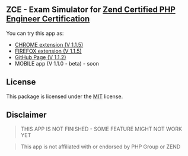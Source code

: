 ## ZCE - Exam Simulator for [Zend Certified PHP Engineer Certification](https://www.zend.com/en/services/certification/php-certification)

You can try this app as: 

* [CHROME extension (V 1.1.5)](https://chrome.google.com/webstore/detail/php-zend-certification-exam/kdjolhghoglghipajmbmlmldbpncimge)
* [FIREFOX extension (V 1.1.5)](https://addons.mozilla.org/ro/firefox/addon/php-zend-certification-exam/)
* [GitHub Page (V 1.1.2)](https://alceanicu.github.io/zce/)
* MOBILE app (V 1.1.0 - beta) - soon

## License

This package is licensed under the [MIT](http://opensource.org/licenses/MIT) license.

## Disclaimer

> THIS APP IS NOT FINISHED - SOME FEATURE MIGHT NOT WORK YET

> This app is not affiliated with or endorsed by PHP Group or ZEND
